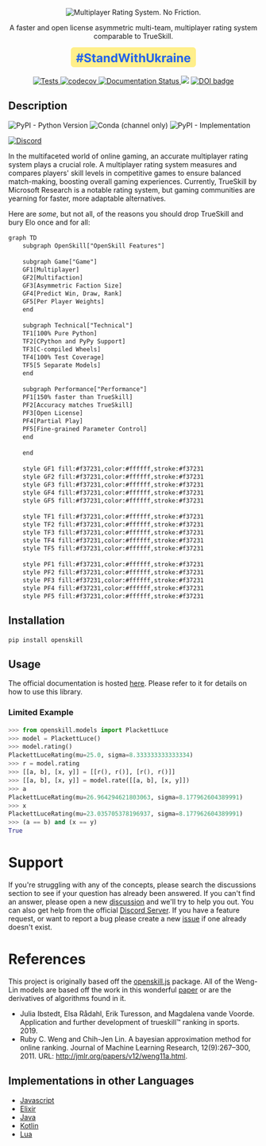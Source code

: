 <p align="center" style="text-align: center">
<picture>
  <source media="(prefers-color-scheme: dark)" srcset="https://i.imgur.com/7yAVFkZ.png">
  <source media="(prefers-color-scheme: light)" srcset="https://i.imgur.com/UvrkUF3.png">
  <img alt="Multiplayer Rating System. No Friction." src="https://i.imgur.com/QJUy18S.png">
</picture>
</p>

<p align="center" style="text-align: center">A faster and open license asymmetric multi-team, multiplayer rating system comparable to TrueSkill.</p>

<p align="center" style="text-align: center">
    <a href="https://stand-with-ukraine.pp.ua">
        <img
            src="https://raw.githubusercontent.com/vshymanskyy/StandWithUkraine/main/badges/StandWithUkraine.svg"
            alt="Stand With Ukraine"
        />
    </a>
</p>

<p align="center" style="text-align: center">
    <a
        href="https://github.com/vivekjoshy/openskill.py/actions/workflows/main.yml">
            <img
                src="https://github.com/vivekjoshy/openskill.py/actions/workflows/main.yml/badge.svg"
                alt="Tests"
    />
    </a>
    <a
        href="https://codecov.io/gh/vivekjoshy/openskill.py">
            <img
                src="https://codecov.io/gh/vivekjoshy/openskill.py/branch/main/graph/badge.svg?token=Ep07QEelsi"
                alt="codecov" />
    <a
        href="https://openskill.me/en/latest/?badge=latest">
            <img
                src="https://readthedocs.org/projects/openskillpy/badge/?version=latest"
                    alt="Documentation Status"
            />
    </a>
    <img
        src="https://img.shields.io/github/all-contributors/vivekjoshy/openskill.py/main"
    />
    <a style="border-width:0" href="https://doi.org/10.21105/joss.05901">
      <img src="https://joss.theoj.org/papers/10.21105/joss.05901/status.svg" alt="DOI badge" >
    </a>
</p>



## Description

![PyPI - Python Version](https://img.shields.io/pypi/pyversions/openskill) ![Conda (channel only)](https://anaconda.org/conda-forge/openskill/badges/version.svg) ![PyPI - Implementation](https://img.shields.io/pypi/implementation/openskill)

[![Discord](https://img.shields.io/discord/1127581396345556994?logo=discord&label=Official%20Discord%20Server&color=%235865F2&link=https%3A%2F%2Fdiscord.com%2Finvite%2F4JNDeHMYkM)](https://discord.com/invite/4JNDeHMYkM)

In the multifaceted world of online gaming, an accurate multiplayer rating system plays a crucial role. A multiplayer rating system measures and compares players' skill levels in competitive games to ensure balanced match-making, boosting overall gaming experiences. Currently, TrueSkill by Microsoft Research is a notable rating system, but gaming communities are yearning for faster, more adaptable alternatives.

Here are *some*, but not all, of the reasons you should drop TrueSkill
and bury Elo once and for all:

```mermaid
graph TD
    subgraph OpenSkill["OpenSkill Features"]

    subgraph Game["Game"]
    GF1[Multiplayer]
    GF2[Multifaction]
    GF3[Asymmetric Faction Size]
    GF4[Predict Win, Draw, Rank]
    GF5[Per Player Weights]
    end

    subgraph Technical["Technical"]
    TF1[100% Pure Python]
    TF2[CPython and PyPy Support]
    TF3[C-compiled Wheels]
    TF4[100% Test Coverage]
    TF5[5 Separate Models]
    end

    subgraph Performance["Performance"]
    PF1[150% faster than TrueSkill]
    PF2[Accuracy matches TrueSkill]
    PF3[Open License]
    PF4[Partial Play]
    PF5[Fine-grained Parameter Control]
    end

    end

    style GF1 fill:#f37231,color:#ffffff,stroke:#f37231
    style GF2 fill:#f37231,color:#ffffff,stroke:#f37231
    style GF3 fill:#f37231,color:#ffffff,stroke:#f37231
    style GF4 fill:#f37231,color:#ffffff,stroke:#f37231
    style GF5 fill:#f37231,color:#ffffff,stroke:#f37231

    style TF1 fill:#f37231,color:#ffffff,stroke:#f37231
    style TF2 fill:#f37231,color:#ffffff,stroke:#f37231
    style TF3 fill:#f37231,color:#ffffff,stroke:#f37231
    style TF4 fill:#f37231,color:#ffffff,stroke:#f37231
    style TF5 fill:#f37231,color:#ffffff,stroke:#f37231

    style PF1 fill:#f37231,color:#ffffff,stroke:#f37231
    style PF2 fill:#f37231,color:#ffffff,stroke:#f37231
    style PF3 fill:#f37231,color:#ffffff,stroke:#f37231
    style PF4 fill:#f37231,color:#ffffff,stroke:#f37231
    style PF5 fill:#f37231,color:#ffffff,stroke:#f37231
```


## Installation
```shell
pip install openskill
```

## Usage

The official documentation is hosted [here](https://openskill.me/en/stable/).
Please refer to it for details on how to use this library.

### Limited Example

```python
>>> from openskill.models import PlackettLuce
>>> model = PlackettLuce()
>>> model.rating()
PlackettLuceRating(mu=25.0, sigma=8.333333333333334)
>>> r = model.rating
>>> [[a, b], [x, y]] = [[r(), r()], [r(), r()]]
>>> [[a, b], [x, y]] = model.rate([[a, b], [x, y]])
>>> a
PlackettLuceRating(mu=26.964294621803063, sigma=8.177962604389991)
>>> x
PlackettLuceRating(mu=23.035705378196937, sigma=8.177962604389991)
>>> (a == b) and (x == y)
True
```

# Support
If you're struggling with any of the concepts, please search the discussions section to see if your question has already been answered.
If you can't find an answer, please open a new [discussion](https://github.com/vivekjoshy/openskill.py/discussions) and we'll try to help you out.
You can also get help from the official [Discord Server](https://discord.com/invite/4JNDeHMYkM). If you have a feature request, or want to report
a bug please create a new [issue](https://github.com/vivekjoshy/openskill.py/issues/new/choose) if one already doesn't exist.

# References
This project is originally based off the [openskill.js](https://github.com/philihp/openskill.js) package. All of the Weng-Lin models are based off the work in this wonderful [paper](https://jmlr.org/papers/v12/weng11a.html) or are the derivatives of algorithms found in it.

- Julia Ibstedt, Elsa Rådahl, Erik Turesson, and Magdalena vande Voorde. Application and further development of trueskill™ ranking in sports. 2019.
- Ruby C. Weng and Chih-Jen Lin. A bayesian approximation method for online ranking. Journal of Machine Learning Research, 12(9):267–300, 2011. URL: http://jmlr.org/papers/v12/weng11a.html.

## Implementations in other Languages
- [Javascript](https://github.com/philihp/openskill.js)
- [Elixir](https://github.com/philihp/openskill.ex)
- [Java](https://github.com/pocketcombats/openskill-java)
- [Kotlin](https://github.com/brezinajn/openskill.kt)
- [Lua](https://github.com/bstummer/openskill.lua)
